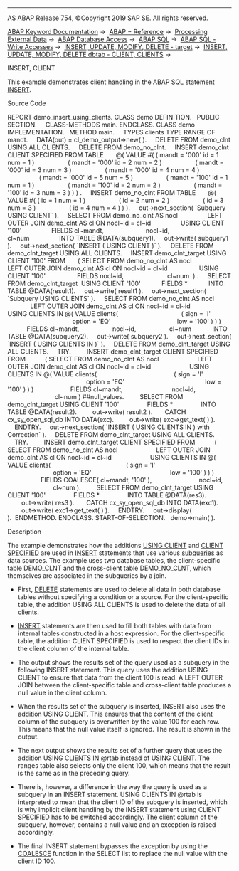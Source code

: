   

* * *

AS ABAP Release 754, ©Copyright 2019 SAP SE. All rights reserved.

[ABAP Keyword Documentation](https://help.sap.com/doc/abapdocu_754_index_htm/7.54/en-US/abenabap.htm) →  [ABAP − Reference](https://help.sap.com/doc/abapdocu_754_index_htm/7.54/en-US/abenabap_reference.htm) →  [Processing External Data](https://help.sap.com/doc/abapdocu_754_index_htm/7.54/en-US/abenabap_language_external_data.htm) →  [ABAP Database Access](https://help.sap.com/doc/abapdocu_754_index_htm/7.54/en-US/abenabap_sql.htm) →  [ABAP SQL](https://help.sap.com/doc/abapdocu_754_index_htm/7.54/en-US/abenopensql.htm) →  [ABAP SQL - Write Accesses](https://help.sap.com/doc/abapdocu_754_index_htm/7.54/en-US/abenopen_sql_writing.htm) →  [INSERT, UPDATE, MODIFY, DELETE - target](https://help.sap.com/doc/abapdocu_754_index_htm/7.54/en-US/abapiumd_target.htm) →  [INSERT, UPDATE, MODIFY, DELETE dbtab - CLIENT, CLIENTS](https://help.sap.com/doc/abapdocu_754_index_htm/7.54/en-US/abapiumd_client.htm) → 

INSERT, CLIENT

This example demonstrates client handling in the ABAP SQL statement [INSERT](https://help.sap.com/doc/abapdocu_754_index_htm/7.54/en-US/abapinsert_dbtab.htm).

Source Code

REPORT demo\_insert\_using\_clients.
CLASS demo DEFINITION.
  PUBLIC SECTION.
    CLASS-METHODS main.
ENDCLASS.
CLASS demo IMPLEMENTATION.
  METHOD main.
    TYPES clients TYPE RANGE OF mandt.
    DATA(out) = cl\_demo\_output=>new( ).
    DELETE FROM demo\_clnt USING ALL CLIENTS.
    DELETE FROM demo\_no\_clnt.
    INSERT demo\_clnt CLIENT SPECIFIED FROM TABLE
      @( VALUE #( ( mandt = '000' id = 1 num = 1 )
                  ( mandt = '000' id = 2 num = 2 )
                  ( mandt = '000' id = 3 num = 3 )
                  ( mandt = '000' id = 4 num = 4 )
                  ( mandt = '000' id = 5 num = 5 )
                  ( mandt = '100' id = 1 num = 1 )
                  ( mandt = '100' id = 2 num = 2 )
                  ( mandt = '100' id = 3 num = 3 ) ) ) .
    INSERT demo\_no\_clnt FROM TABLE
      @( VALUE #( ( id = 1 num = 1 )
                  ( id = 2 num = 2 )
                  ( id = 3 num = 3 )
                  ( id = 4 num = 4 ) ) ).
    out->next\_section( \`Subquery USING CLIENT\` ).
    SELECT FROM demo\_no\_clnt AS nocl
                LEFT OUTER JOIN demo\_clnt AS cl ON nocl~id = cl~id
                USING CLIENT '100'
                FIELDS cl~mandt,
                       nocl~id,
                       cl~num
                INTO TABLE @DATA(subquery1).
    out->write( subquery1 ).
    out->next\_section( \`INSERT ( USING CLIENT )\` ).
    DELETE FROM demo\_clnt\_target USING ALL CLIENTS.
    INSERT demo\_clnt\_target USING CLIENT '100' FROM
      ( SELECT FROM demo\_no\_clnt AS nocl
                 LEFT OUTER JOIN demo\_clnt AS cl ON nocl~id = cl~id
                 USING CLIENT '100'
                 FIELDS nocl~id,
                        cl~num  ) .
    SELECT FROM demo\_clnt\_target  USING CLIENT '100'
           FIELDS \*
           INTO TABLE @DATA(result1).
    out->write( result1 ).
    out->next\_section( \`Subquery USING CLIENTS\` ).
    SELECT FROM demo\_no\_clnt AS nocl
             LEFT OUTER JOIN demo\_clnt AS cl ON nocl~id = cl~id
             USING CLIENTS IN @( VALUE clients(
                                   ( sign = 'I'
                                     option = 'EQ'
                                     low = '100' ) ) )
           FIELDS cl~mandt,
                  nocl~id,
                  cl~num
           INTO TABLE @DATA(subquery2).
    out->write( subquery2 ).
    out->next\_section( \`INSERT ( USING CLIENTS IN )\` ).
    DELETE FROM demo\_clnt\_target USING ALL CLIENTS.
    TRY.
        INSERT demo\_clnt\_target CLIENT SPECIFIED FROM
          ( SELECT FROM demo\_no\_clnt AS nocl
                     LEFT OUTER JOIN demo\_clnt AS cl ON nocl~id = cl~id
                     USING CLIENTS IN @( VALUE clients(
                                           ( sign = 'I'
                                             option = 'EQ'
                                             low = '100' ) ) )
                    FIELDS cl~mandt,
                           nocl~id,
                           cl~num ) ##null\_values.
        SELECT FROM demo\_clnt\_target USING CLIENT '100'
               FIELDS \*
               INTO TABLE @DATA(result2).
        out->write( result2 ).
      CATCH cx\_sy\_open\_sql\_db INTO DATA(exc).
        out->write( exc->get\_text( ) ).
    ENDTRY.
    out->next\_section( \`INSERT ( USING CLIENTS IN ) with Correction\` ).
    DELETE FROM demo\_clnt\_target USING ALL CLIENTS.
    TRY.
        INSERT demo\_clnt\_target CLIENT SPECIFIED FROM
          ( SELECT FROM demo\_no\_clnt AS nocl
                     LEFT OUTER JOIN demo\_clnt AS cl ON nocl~id = cl~id
                     USING CLIENTS IN @( VALUE clients(
                                          ( sign = 'I'
                                            option = 'EQ'
                                            low = '100' ) ) )
                   FIELDS COALESCE( cl~mandt, '100' ),
                          nocl~id,
                          cl~num ).
        SELECT FROM demo\_clnt\_target USING CLIENT '100'
               FIELDS \*
               INTO TABLE @DATA(res3).
        out->write( res3 ).
      CATCH cx\_sy\_open\_sql\_db INTO DATA(exc1).
        out->write( exc1->get\_text( ) ).
    ENDTRY.
    out->display( ).  ENDMETHOD.
ENDCLASS.
START-OF-SELECTION.
  demo=>main( ).

Description

The example demonstrates how the additions [USING CLIENT](https://help.sap.com/doc/abapdocu_754_index_htm/7.54/en-US/abapiumd_client.htm) and [CLIENT SPECIFIED](https://help.sap.com/doc/abapdocu_754_index_htm/7.54/en-US/abapiumd_client.htm) are used in [INSERT](https://help.sap.com/doc/abapdocu_754_index_htm/7.54/en-US/abapinsert_dbtab.htm) statements that use various [subqueries](https://help.sap.com/doc/abapdocu_754_index_htm/7.54/en-US/abapinsert_from_select.htm) as data sources. The example uses two database tables, the client-specific table DEMO\_CLNT and the cross-client table DEMO\_NO\_CLNT, which themselves are associated in the subqueries by a join.

-   First, [DELETE](https://help.sap.com/doc/abapdocu_754_index_htm/7.54/en-US/abapdelete_dbtab.htm) statements are used to delete all data in both database tables without specifying a condition or a source. For the client-specific table, the addition USING ALL CLIENTS is used to delete the data of all clients.

-   [INSERT](https://help.sap.com/doc/abapdocu_754_index_htm/7.54/en-US/abapinsert_dbtab.htm) statements are then used to fill both tables with data from internal tables constructed in a host expression. For the client-specific table, the addition CLIENT SPECIFIED is used to respect the client IDs in the client column of the internal table.

-   The output shows the results set of the query used as a subquery in the following INSERT statement. This query uses the addition USING CLIENT to ensure that data from the client 100 is read. A LEFT OUTER JOIN between the client-specific table and cross-client table produces a null value in the client column.

-   When the results set of the subquery is inserted, INSERT also uses the addition USING CLIENT. This ensures that the content of the client column of the subquery is overwritten by the value 100 for each row. This means that the null value itself is ignored. The result is shown in the output.

-   The next output shows the results set of a further query that uses the addition USING CLIENTS IN @rtab instead of USING CLIENT. The ranges table also selects only the client 100, which means that the result is the same as in the preceding query.

-   There is, however, a difference in the way the query is used as a subquery in an INSERT statement. USING CLIENTS IN @rtab is interpreted to mean that the client ID of the subquery is inserted, which is why implicit client handling by the INSERT statement using CLIENT SPECIFIED has to be switched accordingly. The client column of the subquery, however, contains a null value and an exception is raised accordingly.

-   The final INSERT statement bypasses the exception by using the [COALESCE](https://help.sap.com/doc/abapdocu_754_index_htm/7.54/en-US/abensql_coalesce.htm) function in the SELECT list to replace the null value with the client ID 100.